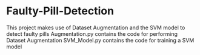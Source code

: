 # Faulty-Pill-Detection

This project makes use of Dataset Augmentation and the SVM model to detect faulty pills 
Augmentation.py contains the code for performing Dataset Augmentation 
SVM_Model.py contains the code for training a SVM model
